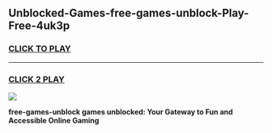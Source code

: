 
## Unblocked-Games-free-games-unblock-Play-Free-4uk3p
<h3>
<a href="https://premium76.site?title=free-games-unblock&ref=18A1">CLICK TO PLAY</a></h3>
<hr>

<h3>
<a href="https://premium76.site?title=free-games-unblock&ref=18A1">CLICK 2 PLAY</a>
  
</h3>

<a href="https://premium76.site?title=free-games-unblock&ref=18A1"><img src="https://clearcache.store/games.png"></a>


**free-games-unblock games unblocked: Your Gateway to Fun and Accessible Online Gaming**
